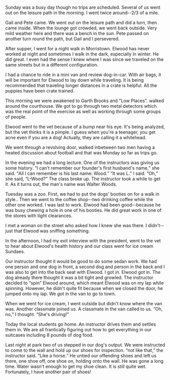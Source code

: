 <html><body><p>Sunday was a busy day though no trips are scheduled. Several of us went out on the leisure path in the morning. I went twice around--2/3 of a mile.
</p><p>Gail and Pete came. We went out on the leisure path and did a turn, then came inside. When the lounge got crowded, we went back outside. Very mild weather here and there was a bench in the sun. Pete passed on another turn round the path, but Gail and I persevered.
</p><p>After supper, I went for a night walk in Morristown. Elwood has never worked at night and sometimes I walk in the dark, especially in winter. He did great. I even had the sense I knew where I was since we traveled on the same streets but in a different configuration.
</p><p>I had a chance to ride in a mini van and review dog-in-car. With air bags, it will be important for Elwood to lay down while traveling. It is being recommended that traveling longer distances in a crate is helpful. All the puppies have been crate trained.
</p><p>This morning we were awakened to Garth Brooks and "Low Places". walked around the courthouse. We got to go through two metal detectors which was the real point of the exercise as well as working through some groups of people.
</p><p>Elwood went to the vet because of a bump near his eye. It's being analyzed, but the vet thinks it is a pimple. I guess when you're a teenager, you get acne even if you are a dog! Actually, they are calling it a whitehead.
</p><p>We went through a revolving door, walked inbetween two men having a heated discussion about football and that was Monday so far as trips go.
</p><p>In the evening we had a long lecture. One of the instructors was giving us some history. <q>I can't remember our founder's first husband's name,</q> she said. <q>All I can remember is his last name: Wood.</q> <q>It was L.</q> I said. <q>Oh,</q> she said, <q>L-Wood?</q> The class broke up. The instructor took a while to get it. As it turns out, the man's name was Walter Woods.
</p><p>Tuesday was a zoo. First, we had to put the dogs' booties on for a walk in style.. Then we went to the coffee shop--two drinking coffee while the other one worked. I was last to work. Elwood had been good--because he was busy chewing a hole in one of his booties. He did great work in one of the stores with tight clearances.
</p><p>I met a woman on the street who asked how I knew she was there. I didn't--just that Elwood was sniffing something.
</p><p>In the afternoon, I had my exit interview with the president, went to the vet to hear about Elwood's health history and our class went for ice cream Sundaes.
</p><p>Our instructor thought it would be good to do some sedan work. We had one person and one dog in front, a second dog and person in the back and I was also to get into the back seat with Elwood. I got in. Elwood got in. The dog already there thought it was a bit tight and growled. The instructor decided to <q>spin</q> Elwood around, which meant Elwood was on my lap while spinning. However, he didn't quite fit because when we closed the door, he jumped onto my lap. We got in the van to go to town.
</p><p>When we went for ice cream, I went outside but didn't know where the van was. Another classmate joined us. A classmate in the van called to us. <q>Oh, no,</q> I thought. <q>She's driving!</q>
</p><p>Today the local students go home. An instructor drives them and settles them in. We are all frantically figuring out how to get everything in our suitcases including 8 pounds of dog food.
</p><p>Last night at park two of us stepped in our dog's output. We were instructed to come to the wall and hold up our shoes for inspection. <q>not like that,</q> the instructor said. <q>Like a horse.</q> He untied our offending shoes and left us there, one shoe off, one shoe on, holding onto the wall. He was gone a long time. Water wasn't enough to get my shoe clean. It is still quite wet. Fortunately, I have another pair of shoes!</p></body></html>